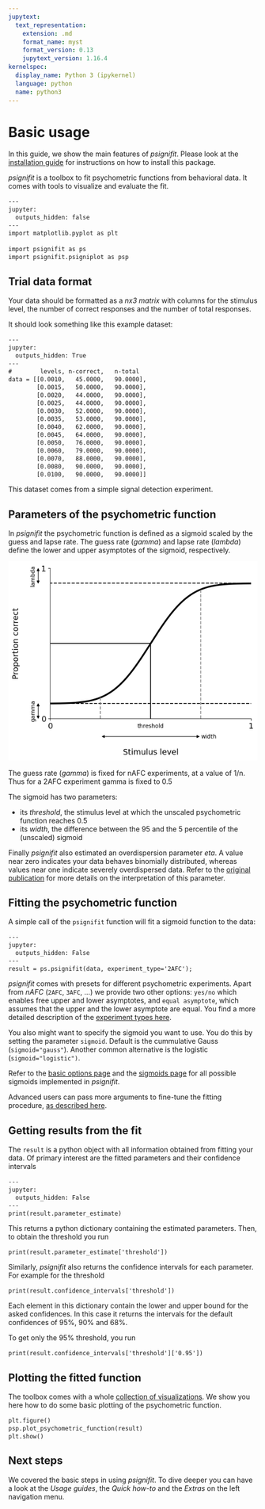 ```yaml
---
jupytext:
  text_representation:
    extension: .md
    format_name: myst
    format_version: 0.13
    jupytext_version: 1.16.4
kernelspec:
  display_name: Python 3 (ipykernel)
  language: python
  name: python3
---
```


# Basic usage

In this guide, we show the main features of *psignifit*. Please
look at the [installation guide](./install_guide) for instructions 
on how to install this package.

*psignifit* is a toolbox to fit psychometric functions from behavioral data. 
It comes with tools to visualize and evaluate the fit.

```{code-cell} ipython3
---
jupyter:
  outputs_hidden: false
---
import matplotlib.pyplot as plt

import psignifit as ps
import psignifit.psigniplot as psp
```


## Trial data format

Your data should be formatted as a *nx3 matrix* with columns for the stimulus level, the number of correct
responses and the number of total responses.

It should look something like this example dataset:

```{code-cell} ipython3
---
jupyter:
  outputs_hidden: True
---
#        levels, n-correct,   n-total
data = [[0.0010,   45.0000,   90.0000],
        [0.0015,   50.0000,   90.0000],
        [0.0020,   44.0000,   90.0000],
        [0.0025,   44.0000,   90.0000],
        [0.0030,   52.0000,   90.0000],
        [0.0035,   53.0000,   90.0000],
        [0.0040,   62.0000,   90.0000],
        [0.0045,   64.0000,   90.0000],
        [0.0050,   76.0000,   90.0000],
        [0.0060,   79.0000,   90.0000],
        [0.0070,   88.0000,   90.0000],
        [0.0080,   90.0000,   90.0000],
        [0.0100,   90.0000,   90.0000]]
```

This dataset comes from a simple signal detection experiment.

## Parameters of the psychometric function

In  *psignifit* the psychometric function is defined as a sigmoid
scaled by the guess and lapse rate.
The guess rate (*gamma*) and lapse rate (*lambda*) define the lower 
and upper asymptotes of the sigmoid, respectively. 

![psyfn](sigmoid_and_params.png)

The guess rate (*gamma*) is fixed for nAFC experiments, at a value of 1/n.
Thus for a 2AFC experiment gamma is fixed to 0.5

The sigmoid has two parameters:
- its *threshold*, the stimulus level at which the unscaled psychometric 
function reaches 0.5
- its *width*, the difference between the 95 and the 5 percentile of the
(unscaled) sigmoid


Finally *psignifit* also estimated an overdispersion parameter *eta*.
A value near zero indicates your data behaves binomially distributed, 
whereas values near one indicate severely overdispersed data.
Refer to the [original publication](http://www.sciencedirect.com/science/article/pii/S0042698916000390)
for more details on the interpretation of this parameter.


## Fitting the psychometric function

A simple call of the `psignifit` function
will fit a sigmoid function to the data:

```{code-cell} ipython3
---
jupyter:
  outputs_hidden: False
---
result = ps.psignifit(data, experiment_type='2AFC');
```

*psignifit* comes with presets for different psychometric
experiments. 
Apart from *nAFC* (`2AFC`, `3AFC`, ...) 
we provide two other options:  `yes/no` which enables 
free upper and lower asymptotes, and
`equal asymptote`, 
which assumes that the upper and the lower asymptote are equal. 
You find a more detailed description of the 
[experiment types here](examples/basic-options).

You also might want to specify the sigmoid you want to use. 
You do this by setting the parameter `sigmoid`. Default is 
the cummulative Gauss (`sigmoid="gauss"`). Another 
common alternative is the logistic (`sigmoid="logistic")`.

Refer to the [basic options page](examples/basic-options) and the [sigmoids page](examples/plot_all_sigmoids)
for all possible sigmoids implemented in *psignifit*.

Advanced users can pass more arguments to fine-tune the fitting procedure,
[as described here](examples/advanced-options).


## Getting results from the fit

The `result` is a python object with all information obtained from
fitting your data. Of primary interest are the fitted parameters
and their confidence intervals

```{code-cell} ipython3
---
jupyter:
  outputs_hidden: False
---
print(result.parameter_estimate)
```

This returns a python dictionary containing the estimated parameters.
Then, to obtain the threshold you run

```{code-cell} ipython3
print(result.parameter_estimate['threshold'])
```



Similarly, *psignifit* also returns the confidence intervals for 
each parameter. For example for the threshold 

```{code-cell} ipython3
print(result.confidence_intervals['threshold'])
```

Each element in this dictionary contain the lower and
upper bound for the asked confidences. 
In this case it returns the intervals for the default confidences of 
95%, 90% and 68%.

To get only the 95% threshold, you run 
```{code-cell} ipython3
print(result.confidence_intervals['threshold']['0.95'])
```

## Plotting the fitted function

The toolbox comes with a whole [collection of visualizations](examples/plotting). 
We show you here how to do some basic plotting of the psychometric function. 


```{code-cell} ipython3
plt.figure()
psp.plot_psychometric_function(result)
plt.show()
```

## Next steps

We covered the basic steps in using *psignifit*.
To dive deeper you can have a look at the *Usage guides*, the *Quick how-to*
and the *Extras* on the left navigation menu.
